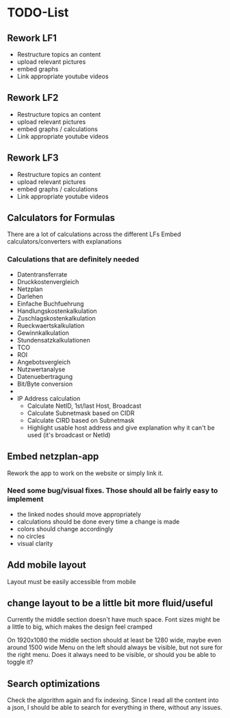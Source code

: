 # TODO-List

## Rework LF1
- Restructure topics an content
- upload relevant pictures
- embed graphs
- Link appropriate youtube videos

## Rework LF2
- Restructure topics an content
- upload relevant pictures
- embed graphs / calculations
- Link appropriate youtube videos

## Rework LF3
- Restructure topics an content
- upload relevant pictures
- embed graphs / calculations
- Link appropriate youtube videos

## Calculators for Formulas
There are a lot of calculations across the different LFs
Embed calculators/converters with explanations

### Calculations that are definitely needed
- Datentransferrate
- Druckkostenvergleich
- Netzplan
- Darlehen
- Einfache Buchfuehrung
- Handlungskostenkalkulation
- Zuschlagskostenkalkulation
- Rueckwaertskalkulation
- Gewinnkalkulation
- Stundensatzkalkulationen
- TCO
- ROI
- Angebotsvergleich
- Nutzwertanalyse
- Datenuebertragung
- Bit/Byte conversion
- 
- IP Address calculation
  - Calculate NetID, 1st/last Host, Broadcast
  - Calculate Subnetmask based on CIDR
  - Calculate CIRD based on Subnetmask
  - Highlight usable host address and give explanation why it can't be used (it's broadcast or NetId)


## Embed netzplan-app
Rework the app to work on the website or simply link it.

### Need some bug/visual fixes. Those should all be fairly easy to implement
- the linked nodes should move appropriately
- calculations should be done every time a change is made
- colors should change accordingly
- no circles
- visual clarity


## Add mobile layout
Layout must be easily accessible from mobile

## change layout to be a little bit more fluid/useful
Currently the middle section doesn't have much space.
Font sizes might be a little to big, which makes the design feel cramped

On 1920x1080 the middle section should at least be 1280 wide, maybe even around 1500 wide
Menu on the left should always be visible, but not sure for the right menu. Does it always need to be visible, 
or should you be able to toggle it?

## Search optimizations
Check the algorithm again and fix indexing.
Since I read all the content into a json, I should be able to search for everything in there, without any issues.


